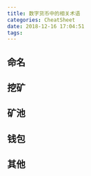 ```yaml
---
title: 数字货币中的相关术语
categories: CheatSheet
date: 2018-12-16 17:04:51
tags:
---
```


## 命名

## 挖矿

## 矿池

## 钱包

## 其他
